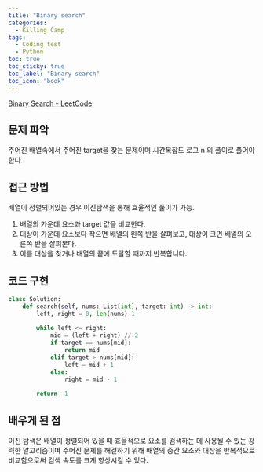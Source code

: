 ```yaml
---
title: "Binary search"
categories:
  - Killing Camp
tags:
  - Coding test
  - Python
toc: true
toc_sticky: true
toc_label: "Binary search"
toc_icon: "book"
---
```


[Binary Search - LeetCode](https://leetcode.com/problems/binary-search/description/)

## 문제 파악

주어진 배열속에서 주어진 target을 찾는 문제이며 시간복잡도 로그 n 의 풀이로 풀어야한다.

## 접근 방법

배열이 정렬되어있는 경우 이진탐색을 통해 효율적인 풀이가 가능.

1. 배열의 가운데 요소과 target 값을 비교한다.
2. 대상이 가운데 요소보다 작으면 배열의 왼쪽 반을 살펴보고, 대상이 크면 배열의 오른쪽 반을 살펴본다.
3. 이를 대상을 찾거나 배열의 끝에 도달할 때까지 반복합니다.

## 코드 구현

```python
class Solution:
    def search(self, nums: List[int], target: int) -> int:
        left, right = 0, len(nums)-1
        
        while left <= right:
            mid = (left + right) // 2
            if target == nums[mid]:
                return mid
            elif target > nums[mid]:
                left = mid + 1
            else:
                right = mid - 1
                
        return -1
```

## 배우게 된 점

이진 탐색은 배열이 정렬되어 있을 때 효율적으로 요소를 검색하는 데 사용될 수 있는 강력한 알고리즘이며 주어진 문제를 해결하기 위해 배열의 중간 요소와 대상을 반복적으로 비교함으로써 검색 속도를 크게 향상시킬 수 있다.
